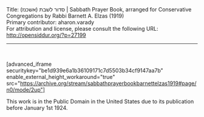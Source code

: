 <html>
<head></head>
<body>
Title: סדור לשבת (אשכנז)‏ | Sabbath Prayer Book, arranged for Conservative Congregations by Rabbi Barnett A. Elzas (1919)<br />
Primary contributor: aharon.varady<br />
For attribution and license, please consult the following URL: <a href="http://opensiddur.org/?p=27199">http://opensiddur.org/?p=27199</a>
<p />
<hr />

&nbsp;

[advanced_iframe securitykey="be1d939e6a1b36109171c7d5503b34cf9147aa7b" enable_external_height_workaround="true" src="https://archive.org/stream/sabbathprayerbookbarnettelzas1919#page/n0/mode/2up"]

This work is in the Public Domain in the United States due to its publication before January 1st 1924.
</body>
</html>